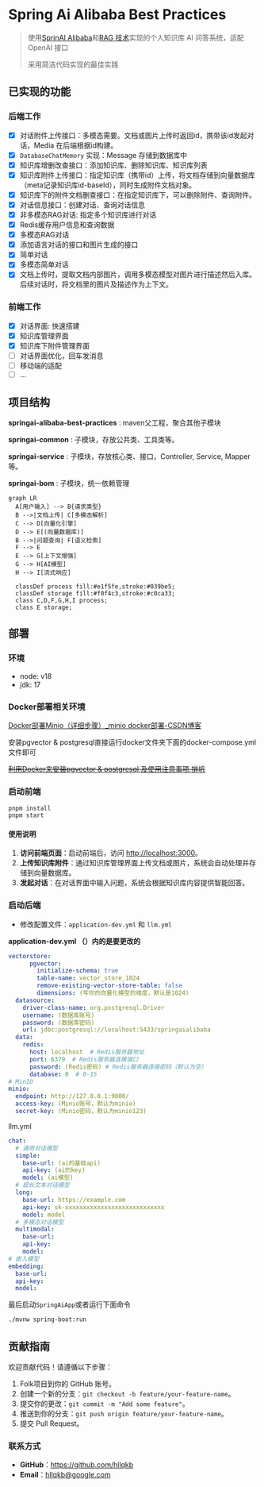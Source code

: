 # Spring Ai Alibaba Best Practices

> 使用[SprinAI Alibaba](https://java2ai.com/docs/1.0.0-M6.1/overview/)和[RAG 技术](https://www.promptingguide.ai/zh/techniques/rag)实现的个人知识库 AI 问答系统，适配 OpenAI 接口
>
> 采用简洁代码实现的最佳实践

## 已实现的功能 

### 后端工作

- [x] 对话附件上传接口：多模态需要。文档或图片上传时返回id，携带该id发起对话，Media 在后端根据id构建。
- [x] `DatabaseChatMemory` 实现：Message 存储到数据库中
- [x] 知识库增删改查接口：添加知识库、删除知识库、知识库列表
- [x] 知识库附件上传接口：指定知识库（携带id）上传，将文档存储到向量数据库（meta记录知识库id-baseId），同时生成附件文档对象。
- [x] 知识库下的附件文档删查接口：在指定知识库下，可以删除附件、查询附件。
- [x] 对话信息接口：创建对话、查询对话信息
- [x] 非多模态RAG对话: 指定多个知识库进行对话
- [x] Redis缓存用户信息和查询数据
- [x] 多模态RAG对话
- [x] 添加语言对话的接口和图片生成的接口
- [x] 简单对话
- [x] 多模态简单对话
- [x] 文档上传时，提取文档内部图片，调用多模态模型对图片进行描述然后入库。后续对话时，将文档里的图片及描述作为上下文。

### 前端工作

- [x] 对话界面: 快速搭建
- [x] 知识库管理界面
- [x] 知识库下附件管理界面
- [ ] 对话界面优化，回车发消息
- [ ] 移动端的适配
- [ ] ...

## 项目结构

**springai-alibaba-best-practices** : maven父工程，聚合其他子模块

**springai-common** : 子模块，存放公共类、工具类等。

**springai-service** : 子模块，存放核心类、接口，Controller, Service, Mapper等。

**springai-bom** : 子模块，统一依赖管理



```mermaid
graph LR
  A[用户输入] --> B{请求类型}
  B -->|文档上传| C[多模态解析]
  C --> D[向量化引擎]
  D --> E[(向量数据库)]
  B -->|问题查询| F[语义检索]
  F --> E
  E --> G[上下文增强]
  G --> H[AI模型]
  H --> I[流式响应]
  
  classDef process fill:#e1f5fe,stroke:#039be5;
  classDef storage fill:#f0f4c3,stroke:#c0ca33;
  class C,D,F,G,H,I process;
  class E storage;
```



## 部署

### 环境

- node: v18
- jdk: 17

### Docker部署相关环境

[Docker部署Minio（详细步骤）_minio docker部署-CSDN博客](https://blog.csdn.net/Keep__Me/article/details/135999640)

安装pgvector & postgresql直接运行docker文件夹下面的docker-compose.yml文件即可

~~[利用Docker来安装pgvector & postgresql,及使用注意事项,排坑](https://www.bgegao.com/2024/10/3138.html)~~

### 启动前端

```shell
pnpm install
pnpm start
```

#### 使用说明

1. **访问前端页面**：启动前端后，访问 [http://localhost:3000](http://localhost:3000/)。
2. **上传知识库附件**：通过知识库管理界面上传文档或图片，系统会自动处理并存储到向量数据库。
3. **发起对话**：在对话界面中输入问题，系统会根据知识库内容提供智能回答。

### 启动后端

- 修改配置文件：`application-dev.yml` 和 `llm.yml`

**application-dev.yml （）内的是要更改的**

```yaml
vectorstore:
      pgvector:
        initialize-schema: true
        table-name: vector_store_1024
        remove-existing-vector-store-table: false
        dimensions: (写你的向量化模型的维度，默认是1024)
  datasource:
    driver-class-name: org.postgresql.Driver
    username: (数据库账号)
    password: (数据库密码)
    url: jdbc:postgresql://localhost:5433/springaialibaba
  data:
    redis:
      host: localhost  # Redis服务器地址
      port: 6379  # Redis服务器连接端口
      password: (Redis密码) # Redis服务器连接密码（默认为空）
      database: 0  # 0-15
# MinIO
minio:
  endpoint: http://127.0.0.1:9000/
  access-key: (Minio账号，默认为minio)
  secret-key: (Minio密码，默认为minio123)
```

llm.yml

```yaml
chat:
  # 通用对话模型
  simple:
    base-url: (ai的基础api)
    api-key: (ai的key)
    model: (ai模型)
  # 超长文本对话模型
  long:
    base-url: https://example.com
    api-key: sk-xxxxxxxxxxxxxxxxxxxxxxxxxxxx
    model: model
  # 多模态对话模型
  multimodal:
    base-url: 
    api-key: 
    model:
# 嵌入模型
embedding:
  base-url: 
  api-key: 
  model: 

```



最后启动`SpringAiApp`或者运行下面命令

```bash
./mvnw spring-boot:run
```

## 贡献指南

欢迎贡献代码！请遵循以下步骤：

1. Folk项目到你的 GitHub 账号。
2. 创建一个新的分支：`git checkout -b feature/your-feature-name`。
3. 提交你的更改：`git commit -m "Add some feature"`。
4. 推送到你的分支：`git push origin feature/your-feature-name`。
5. 提交 Pull Request。

### 联系方式

- **GitHub**：https://github.com/hllqkb
- **Email**：[hllqkb@google.com](mailto:hllqkb@google.com)

